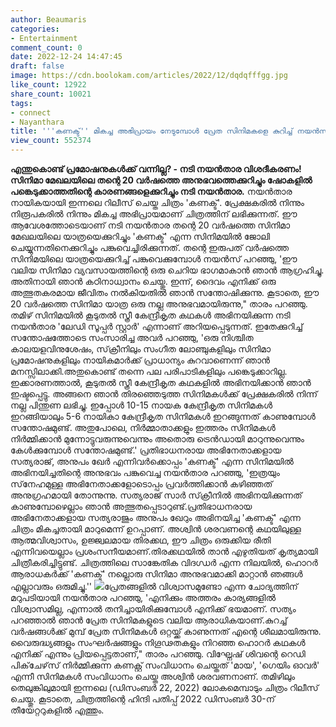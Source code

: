 ```yaml
---
author: Beaumaris
categories:
- Entertainment
comment_count: 0
date: 2022-12-24 14:47:45
draft: false
image: https://cdn.boolokam.com/articles/2022/12/dqdqfffgg.jpg
like_count: 12922
share_count: 10021
tags:
- connect
- Nayanthara
title: '''കണക്ട്'' മികച്ച അഭിപ്രായം നേടുമ്പോൾ പ്രേത സിനിമകളെ കുറിച്ച് നയൻസിന് പറയാനുള്ളത്'
view_count: 552374
---
```


**എന്തുകൊണ്ട് പ്രമോഷനുകൾക്ക് വന്നില്ല? - നടി നയൻതാര വിശദീകരണം!** **സിനിമാ മേഖലയിലെ തന്റെ 20 വർഷത്തെ അനുഭവത്തെക്കുറിച്ചും ഷോകളിൽ പങ്കെടുക്കാത്തതിന്റെ കാരണങ്ങളെക്കുറിച്ചും നടി നയൻതാര.** നയൻതാര നായികയായി ഇന്നലെ റിലീസ് ചെയ്ത ചിത്രം 'കണക്ട്'. പ്രേക്ഷകരിൽ നിന്നും നിരൂപകരിൽ നിന്നും മികച്ച അഭിപ്രായമാണ് ചിത്രത്തിന് ലഭിക്കുന്നത്. ഈ ആവേശത്തോടെയാണ് നടി നയൻതാര തന്റെ 20 വർഷത്തെ സിനിമാ മേഖലയിലെ യാത്രയെക്കുറിച്ചും 'കണക്ട്' എന്ന സിനിമയിൽ ജോലി ചെയ്യുന്നതിനെക്കുറിച്ചും പങ്കുവെച്ചിരിക്കുന്നത്. തന്റെ ഇരുപത് വർഷത്തെ സിനിമയിലെ യാത്രയെക്കുറിച്ച് പങ്കുവെക്കുമ്പോൾ നയൻസ് പറഞ്ഞു, 'ഈ വലിയ സിനിമാ വ്യവസായത്തിന്റെ ഒരു ചെറിയ ഭാഗമാകാൻ ഞാൻ ആഗ്രഹിച്ചു. അതിനായി ഞാൻ കഠിനാധ്വാനം ചെയ്തു. ഇന്ന്, ദൈവം എനിക്ക് ഒരു അത്ഭുതകരമായ ജീവിതം നൽകിയതിൽ ഞാൻ സന്തോഷിക്കുന്നു. കൂടാതെ, ഈ 20 വർഷത്തെ സിനിമാ യാത്ര ഒരു നല്ല അനുഭവമായിരുന്നു," താരം പറഞ്ഞു. തമിഴ് സിനിമയിൽ കൂടുതൽ സ്ത്രീ കേന്ദ്രീകൃത കഥകൾ അഭിനയിക്കുന്ന നടി നയൻതാര 'ലേഡി സൂപ്പർ സ്റ്റാർ' എന്നാണ് അറിയപ്പെടുന്നത്. ഇതേക്കുറിച്ച് സന്തോഷത്തോടെ സംസാരിച്ച അവർ പറഞ്ഞു, 'ഒരു നിശ്ചിത കാലയളവിനുശേഷം, സ്‌ക്രീനിലും സംഗീത ലോഞ്ചുകളിലും സിനിമാ പ്രമോഷനുകളിലും നായികമാർക്ക് പ്രാധാന്യം കുറവാണെന്ന് ഞാൻ മനസ്സിലാക്കി.അതുകൊണ്ട് തന്നെ പല പരിപാടികളിലും പങ്കെടുക്കാറില്ല. ഇക്കാരണത്താൽ, കൂടുതൽ സ്ത്രീ കേന്ദ്രീകൃത കഥകളിൽ അഭിനയിക്കാൻ ഞാൻ ഇഷ്ടപ്പെട്ടു. അങ്ങനെ ഞാൻ തിരഞ്ഞെടുത്ത സിനിമകൾക്ക് പ്രേക്ഷകരിൽ നിന്ന് നല്ല പിന്തുണ ലഭിച്ചു. ഇപ്പോൾ 10-15 നായക കേന്ദ്രീകൃത സിനിമകൾ ഇറങ്ങിയാലും 5-6 നായികാ കേന്ദ്രീകൃത സിനിമകൾ ഇറങ്ങുന്നത് കാണുമ്പോൾ സന്തോഷമുണ്ട്. അതുപോലെ, നിർമ്മാതാക്കളും ഇത്തരം സിനിമകൾ നിർമ്മിക്കാൻ മുന്നോട്ടുവരുന്നുവെന്നും അതൊരു ട്രെൻഡായി മാറുന്നുവെന്നും കേൾക്കുമ്പോൾ സന്തോഷമുണ്ട്.' പ്രതിഭാധനരായ അഭിനേതാക്കളായ സത്യരാജ്, അനുപം ഖേർ എന്നിവർക്കൊപ്പം 'കണക്ട്' എന്ന സിനിമയിൽ അഭിനയിച്ചതിന്റെ അനുഭവം പങ്കുവെച്ച നയൻതാര പറഞ്ഞു, 'ഇത്രയും സ്‌നേഹമുള്ള അഭിനേതാക്കളോടൊപ്പം പ്രവർത്തിക്കാൻ കഴിഞ്ഞത് അനുഗ്രഹമായി തോന്നുന്നു. സത്യരാജ് സാർ സ്‌ക്രീനിൽ അഭിനയിക്കുന്നത് കാണുമ്പോഴെല്ലാം ഞാൻ അത്ഭുതപ്പെടാറുണ്ട്.പ്രതിഭാധനരായ അഭിനേതാക്കളായ സത്യരാജും അനുപം ഖേറും അഭിനയിച്ച 'കണക്ട്' എന്ന ചിത്രം മികച്ചതായി മാറുമെന്ന് ഉറപ്പാണ്. അശ്വിൻ ശരവണന്റെ കഥയിലുള്ള ആത്മവിശ്വാസം, ഉജ്ജ്വലമായ തിരക്കഥ, ഈ ചിത്രം ഒരുക്കിയ രീതി എന്നിവയെല്ലാം പ്രശംസനീയമാണ്.തിരക്കഥയിൽ താൻ എഴുതിയത് കൃത്യമായി ചിത്രീകരിച്ചിട്ടുണ്ട്. ചിത്രത്തിലെ സാങ്കേതിക വിദഗ്ധർ എന്ന നിലയിൽ, ഹൊറർ ആരാധകർക്ക് 'കണക്ട്' നല്ലൊരു സിനിമാ അനുഭവമാക്കി മാറ്റാൻ ഞങ്ങൾ എല്ലാവരും ഒരുമിച്ചു.'' ![](https://cdn.boolokam.com/articles/2022/12/dqdqfffgg.jpg)പ്രേതങ്ങളിൽ വിശ്വാസമുണ്ടോ എന്ന ചോദ്യത്തിന് മറുപടിയായി നയൻതാര പറഞ്ഞു, 'എനിക്കും അത്തരം കാര്യങ്ങളിൽ വിശ്വാസമില്ല, എന്നാൽ തനിച്ചായിരിക്കുമ്പോൾ എനിക്ക് ഭയമാണ്. സത്യം പറഞ്ഞാൽ ഞാൻ പ്രേത സിനിമകളുടെ വലിയ ആരാധികയാണ്.കുറച്ച് വർഷങ്ങൾക്ക് മുമ്പ് പ്രേത സിനിമകൾ ഒറ്റയ്ക്ക് കാണുന്നത് എന്റെ ശീലമായിരുന്നു. വൈരുദ്ധ്യങ്ങളും സംഘർഷങ്ങളും നിഗൂഢതകളും നിറഞ്ഞ ഹൊറർ കഥകൾ എനിക്ക് എന്നും പ്രിയപ്പെട്ടതാണ്," താരം പറഞ്ഞു. വിഘ്നേഷ് ശിവന്റെ റെഡി പിക്‌ചേഴ്‌സ് നിർമ്മിക്കുന്ന കണക്റ്റ് സംവിധാനം ചെയ്തത് 'മായ', 'ഗെയിം ഓവർ' എന്നീ സിനിമകൾ സംവിധാനം ചെയ്ത അശ്വിൻ ശരവണനാണ്. തമിഴിലും തെലുങ്കിലുമായി ഇന്നലെ (ഡിസംബർ 22, 2022) ലോകമെമ്പാടും ചിത്രം റിലീസ് ചെയ്തു. കൂടാതെ, ചിത്രത്തിന്റെ ഹിന്ദി പതിപ്പ് 2022 ഡിസംബർ 30-ന് തീയേറ്ററുകളിൽ എത്തും.